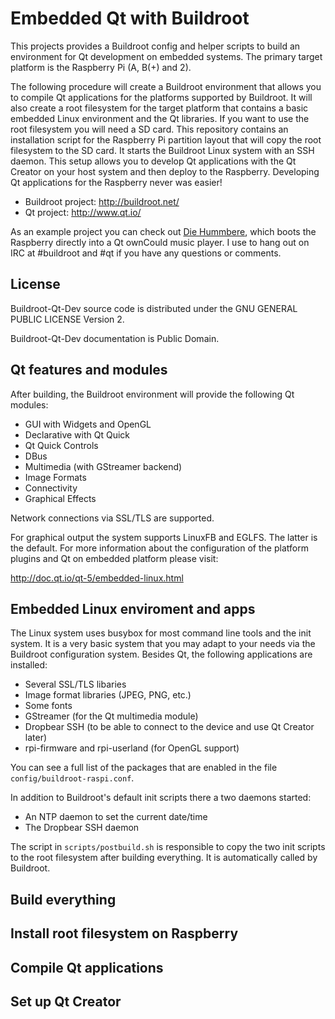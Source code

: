# Embedded Qt with Buildroot

This projects provides a Buildroot config and helper scripts to build an
environment for Qt development on embedded systems. The primary target platform
is the Raspberry Pi (A, B(+) and 2).

The following procedure will create a Buildroot environment that allows you to
compile Qt applications for the platforms supported by Buildroot. It will also
create a root filesystem for the target platform that contains a basic embedded
Linux environment and the Qt libraries. If you want to use the root filesystem
you will need a SD card. This repository contains an installation script for
the Raspberry Pi partition layout that will copy the root filesystem to the SD
card. It starts the Buildroot Linux system with an SSH daemon. This setup
allows you to develop Qt applications with the Qt Creator on your host system
and then deploy to the Raspberry. Developing Qt applications for the Raspberry
never was easier!

* Buildroot project: http://buildroot.net/
* Qt project: http://www.qt.io/

As an example project you can check out
[Die Hummbere](http://brummbeere.readthedocs.org/en/latest/), which boots the
Raspberry directly into a Qt ownCould music player. I use to hang out on IRC at
#buildroot and #qt if you have any questions or comments.


## License

Buildroot-Qt-Dev source code is distributed under the GNU GENERAL PUBLIC LICENSE
Version 2.

Buildroot-Qt-Dev documentation is Public Domain.


## Qt features and modules

After building, the Buildroot environment will provide the following Qt modules:

* GUI with Widgets and OpenGL
* Declarative with Qt Quick
* Qt Quick Controls
* DBus
* Multimedia (with GStreamer backend)
* Image Formats
* Connectivity
* Graphical Effects

Network connections via SSL/TLS are supported.

For graphical output the system supports LinuxFB and EGLFS. The latter is the
default. For more information about the configuration of the platform plugins
and Qt on embedded platform please visit:

http://doc.qt.io/qt-5/embedded-linux.html


## Embedded Linux enviroment and apps

The Linux system uses busybox for most command line tools and the init system.
It is a very basic system that you may adapt to your needs via the Buildroot
configuration system. Besides Qt, the following applications are installed:

* Several SSL/TLS libaries
* Image format libraries (JPEG, PNG, etc.)
* Some fonts
* GStreamer (for the Qt multimedia module)
* Dropbear SSH (to be able to connect to the device and use Qt Creator later)
* rpi-firmware and rpi-userland (for OpenGL support)

You can see a full list of the packages that are enabled in the file
`config/buildroot-raspi.conf`.

In addition to Buildroot's default init scripts there a two daemons started:

* An NTP daemon to set the current date/time
* The Dropbear SSH daemon

The script in `scripts/postbuild.sh` is responsible to copy the two init scripts
to the root filesystem after building everything. It is automatically called
by Buildroot.


## Build everything


## Install root filesystem on Raspberry


## Compile Qt applications


## Set up Qt Creator